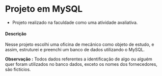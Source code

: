 # Projeto em MySQL



- Projeto realizado na faculdade como uma atividade avaliativa.



#### Descrição 

Nesse projeto escolhi uma oficina de mecânico como objeto de estudo, e assim, estruturei e preenchi um banco de dados utilizando o MySQL.

**Observação :** Todos dados referentes a identificação de algo ou alguém quer foram utilizados no banco dados, exceto os nomes dos fornecedores, são fictícios.
